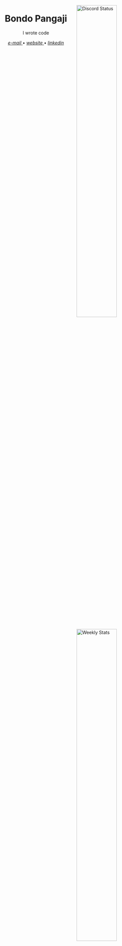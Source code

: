 <a 
   href="https://discord.com/users/624341750840033280" 
   target="_blank"
   />
	<img 
		 width="50%" 
		 align="right" 
		 alt="Discord Status" 
		 src="https://lanyard-profile-readme.vercel.app/api/624341750840033280?bg=060D0D&border_color=1f1f1f&borderRadius=30px&animated=false&hideDiscrim=true&idleMessage=Probably%20doing%20something%20else..."
		 />
</a>

<a 
   href="https://wakatime.com/bondopangaji" 
   target="_blank"
   />
	<img 
		 width="50%" 
		 align="right" 
		 alt="Weekly Stats" 
		 src="https://github-readme-stats.vercel.app/api/wakatime?username=bondopangaji&border_radius=30px&theme=dark&bg_color=060D0D&border_color=060D0D&custom_title=Weekly%20Stats"
		 />
</a>

<h1 align="center">
	Bondo Pangaji
</h1>

<p align="center">
	I wrote code
</p>

<p align="center">
	<a 
	   href="mailto:bondopangaji@gmail.com"
	   target="_blank" 
	   />
		<em>e-mail</em>
	</a> &bull;
	<a 
	   href="https://bondopangaji.github.io/"
	   target="_blank" 
	   />
		<em>website</em>
	</a> &bull;
	<a 
	   href="https://linkedin.com/in/bondopangaji"
	   target="_blank" 
	  />
		<em>linkedin</em>
	</a>
</p>

